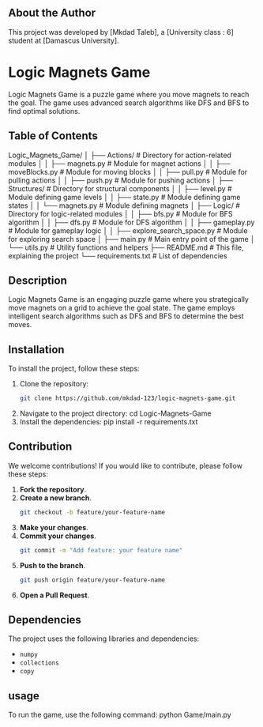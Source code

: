 ## About the Author
This project was developed by [Mkdad Taleb], a [University class : 6] student at [Damascus University].

# Logic Magnets Game

Logic Magnets Game is a puzzle game where you move magnets to reach the goal. The game uses advanced search algorithms like DFS and BFS to find optimal solutions.

## Table of Contents

Logic_Magnets_Game/
│   ├── Actions/            # Directory for action-related modules
│   │   ├── magnets.py      # Module for magnet actions
│   │   ├── moveBlocks.py   # Module for moving blocks
│   │   ├── pull.py         # Module for pulling actions
│   │   ├── push.py         # Module for pushing actions
│   ├── Structures/         # Directory for structural components
│   │   ├── level.py        # Module defining game levels
│   │   ├── state.py        # Module defining game states
│   │   └── magnets.py      # Module defining magnets
│   ├── Logic/              # Directory for logic-related modules
│   │   ├── bfs.py          # Module for BFS algorithm
│   │   ├── dfs.py          # Module for DFS algorithm
│   │   ├── gameplay.py     # Module for gameplay logic
│   │   ├── explore_search_space.py # Module for exploring search space
│   ├── main.py             # Main entry point of the game
│   └── utils.py            # Utility functions and helpers
├── README.md               # This file, explaining the project
└── requirements.txt        # List of dependencies


## Description
Logic Magnets Game is an engaging puzzle game where you strategically move magnets on a grid to achieve the goal state. The game employs intelligent search algorithms such as DFS and BFS to determine the best moves.

## Installation
To install the project, follow these steps:

1. Clone the repository:
   ```bash
   git clone https://github.com/mkdad-123/logic-magnets-game.git

2. Navigate to the project directory:
    cd Logic-Magnets-Game
3. Install the dependencies:
    pip install -r requirements.txt

## Contribution
We welcome contributions! If you would like to contribute, please follow these steps:

1. **Fork the repository**.
2. **Create a new branch**.
    ```bash
    git checkout -b feature/your-feature-name
    ```
3. **Make your changes**.
4. **Commit your changes**.
    ```bash
    git commit -m "Add feature: your feature name"
    ```
5. **Push to the branch**.
    ```bash
    git push origin feature/your-feature-name
    ```
6. **Open a Pull Request**.


## Dependencies
The project uses the following libraries and dependencies:

- `numpy`
- `collections`
- `copy`

## usage 
To run the game, use the following command:
    python Game/main.py
